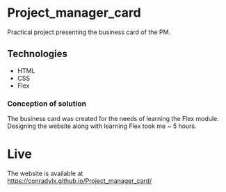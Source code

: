 # Project_manager_card
Practical project presenting the business card of the PM. 

## Technologies
- HTML
- CSS
- Flex

### Conception of solution
The business card was created for the needs of learning the Flex module. Designing the website along with learning Flex took me ~ 5 hours. 

# Live
The website is available at https://conradylx.github.io/Project_manager_card/

